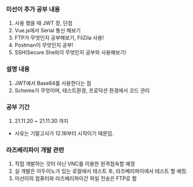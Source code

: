 ### 미선이 추가 공부 내용

1. 사용 했을 때 JWT 장, 단점
2. Vue.js에서 Serial 통신 해보기
3. FTP가 무엇인지 공부해보기, FilZila 사용!
4. Postman이 무엇인지 공부!
5. SSH(Secure Shell)이 무엇인지 공부와 사용해보기!

### 설명 내용

1. JWT에서 Base64를 사용한다는 점
2. Scheme가 무엇이며, 테스트환경, 프로덕션 환경에서 코드 관리

### 공부 기간

1. 21.11.20 ~ 21.11.30 까지
  - 사유는 기말고사가 12.16부터 시작이기 때문임.

### 라즈베리파이 개발 관련

1. 직접 개발하는 것이 아닌 VNC를 이용한 원격접속할 예정
2. 실 개발은 아두이노가 있는 로컬에서 테스트 후, 라즈베리파이에서 테스트 할 예정.
3. 미선이의 컴퓨터와 라즈베리파이간 파일 전송은 FTP로 함
